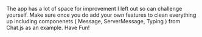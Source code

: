The app has a lot of space for improvement I left out so can challenge yourself. 
Make sure once you do add your own features to clean everything up including componenets
( Message, ServerMessage, Typing ) from Chat.js as an example. Have Fun!
